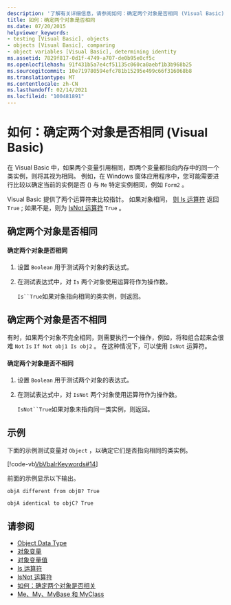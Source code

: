 ```yaml
---
description: '了解有关详细信息，请参阅如何：确定两个对象是否相同 (Visual Basic) '
title: 如何：确定两个对象是否相同
ms.date: 07/20/2015
helpviewer_keywords:
- testing [Visual Basic], objects
- objects [Visual Basic], comparing
- object variables [Visual Basic], determining identity
ms.assetid: 7829f817-0d1f-4749-a707-de0b95e0cf5c
ms.openlocfilehash: 91f431b5a7e4cf51135c060ca0aebf1b3b968b25
ms.sourcegitcommit: 10e719780594efc781b15295e499c66f316068b8
ms.translationtype: MT
ms.contentlocale: zh-CN
ms.lasthandoff: 02/14/2021
ms.locfileid: "100481891"
---
```

# <a name="how-to-determine-whether-two-objects-are-identical-visual-basic"></a>如何：确定两个对象是否相同 (Visual Basic)

在 Visual Basic 中，如果两个变量引用相同，即两个变量都指向内存中的同一个类实例，则将其视为相同。 例如，在 Windows 窗体应用程序中，您可能需要进行比较以确定当前的实例是否 () 与 `Me` 特定实例相同，例如 `Form2` 。  
  
 Visual Basic 提供了两个运算符来比较指针。 如果对象相同， [则 Is 运算符](../../../language-reference/operators/is-operator.md) 返回 `True` ; 如果不是，则为 [IsNot 运算符](../../../language-reference/operators/isnot-operator.md) `True` 。  
  
## <a name="determining-if-two-objects-are-identical"></a>确定两个对象是否相同  
  
#### <a name="to-determine-if-two-objects-are-identical"></a>确定两个对象是否相同  
  
1. 设置 `Boolean` 用于测试两个对象的表达式。  
  
2. 在测试表达式中，对 `Is` 两个对象使用运算符作为操作数。  
  
     `Is``True`如果对象指向相同的类实例，则返回。  
  
## <a name="determining-if-two-objects-are-not-identical"></a>确定两个对象是否不相同  

 有时，如果两个对象不完全相同，则需要执行一个操作，例如，将和组合起来会很难 `Not` `Is` `If Not obj1 Is obj2` 。 在这种情况下，可以使用 `IsNot` 运算符。  
  
#### <a name="to-determine-if-two-objects-are-not-identical"></a>确定两个对象是否不相同  
  
1. 设置 `Boolean` 用于测试两个对象的表达式。  
  
2. 在测试表达式中，对 `IsNot` 两个对象使用运算符作为操作数。  
  
     `IsNot``True`如果对象未指向同一类实例，则返回。  
  
## <a name="example"></a>示例  

 下面的示例测试变量对 `Object` ，以确定它们是否指向相同的类实例。  
  
 [!code-vb[VbVbalrKeywords#14](~/samples/snippets/visualbasic/VS_Snippets_VBCSharp/VbVbalrKeywords/VB/class7.vb#14)]  
  
 前面的示例显示以下输出。  
  
 `objA different from objB? True`  
  
 `objA identical to objC? True`  
  
## <a name="see-also"></a>请参阅

- [Object Data Type](../../../language-reference/data-types/object-data-type.md)
- [对象变量](object-variables.md)
- [对象变量值](object-variable-values.md)
- [Is 运算符](../../../language-reference/operators/is-operator.md)
- [IsNot 运算符](../../../language-reference/operators/isnot-operator.md)
- [如何：确定两个对象是否相关](how-to-determine-whether-two-objects-are-related.md)
- [Me、My、MyBase 和 MyClass](../../program-structure/me-my-mybase-and-myclass.md)
